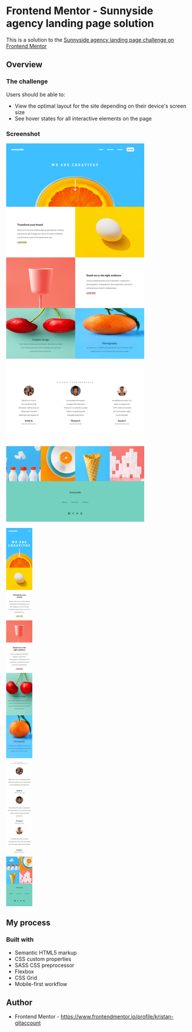 # Frontend Mentor - Sunnyside agency landing page solution

This is a solution to the [Sunnyside agency landing page challenge on Frontend Mentor](https://www.frontendmentor.io/challenges/sunnyside-agency-landing-page-7yVs3B6ef)


## Overview

### The challenge

Users should be able to:

- View the optimal layout for the site depending on their device's screen size
- See hover states for all interactive elements on the page

### Screenshot

![](/solution_output/desktop.png)

![](/solution_output/mobile.png)




## My process

### Built with

- Semantic HTML5 markup
- CSS custom properties
- SASS CSS preprocessor
- Flexbox
- CSS Grid
- Mobile-first workflow

## Author
- Frontend Mentor - https://www.frontendmentor.io/profile/kristan-gitaccount


